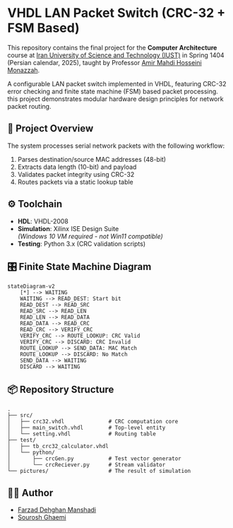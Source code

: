 # VHDL LAN Packet Switch (CRC-32 + FSM Based)

This repository contains the final project for the **Computer Architecture** course at [Iran University of Science and Technology (IUST)](https://www.iust.ac.ir/) in Spring 1404 (Persian calendar, 2025), taught by Professor [Amir Mahdi Hosseini Monazzah](https://webpages.iust.ac.ir/monazzah/).

A configurable LAN packet switch implemented in VHDL, featuring CRC-32 error checking and finite state machine (FSM) based packet processing. this project demonstrates modular hardware design principles for network packet routing.

## 📌 Project Overview

The system processes serial network packets with the following workflow:
1. Parses destination/source MAC addresses (48-bit)
2. Extracts data length (10-bit) and payload
3. Validates packet integrity using CRC-32
4. Routes packets via a static lookup table

## ⚙️ Toolchain
- **HDL**: VHDL-2008
- **Simulation**: Xilinx ISE Design Suite  
  *(Windows 10 VM required - not Win11 compatible)*
- **Testing**: Python 3.x (CRC validation scripts)


## 🎛️ Finite State Machine Diagram
```mermaid
stateDiagram-v2
    [*] --> WAITING
    WAITING --> READ_DEST: Start bit
    READ_DEST --> READ_SRC
    READ_SRC --> READ_LEN
    READ_LEN --> READ_DATA
    READ_DATA --> READ_CRC
    READ_CRC --> VERIFY_CRC
    VERIFY_CRC --> ROUTE_LOOKUP: CRC Valid
    VERIFY_CRC --> DISCARD: CRC Invalid
    ROUTE_LOOKUP --> SEND_DATA: MAC Match
    ROUTE_LOOKUP --> DISCARD: No Match
    SEND_DATA --> WAITING
    DISCARD --> WAITING
```


## 📦 Repository Structure
```
.
├── src/
│   ├── crc32.vhdl              # CRC computation core
│   ├── main_switch.vhdl        # Top-level entity
│   └── setting.vhdl            # Routing table
├── test/
│   ├── tb_crc32_calculator.vhdl
│   └── python/
│       ├── crcGen.py           # Test vector generator
│       └── crcReciever.py      # Stream validator
└── pictures/                   # The result of simulation
```

## 👨‍💻 Author
- [Farzad Dehghan Manshadi](https://github.com/farzaddm) 
- [Sourosh Ghaemi]()


